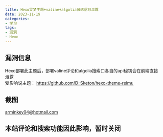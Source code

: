 ```yaml
---
title: Hexo灵梦主题+valine+algolia敏感信息泄露
date: 2023-11-19
categories:
- 学习
tags:
- 漏洞
- Hexo
---
```

## 漏洞信息
Hexo部署此主题后，部署valine评论和algolia搜索口各自的api秘钥会在前端直接泄露  
受影响说主题： https://github.com/D-Sketon/hexo-theme-reimu
## 截图
arminkey04@hotmail.com
## 本站评论和搜索功能因此影响，暂时关闭